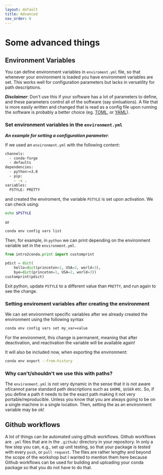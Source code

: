 ```yaml
---
layout: default
title: Advanced
nav_order: 8
---
```


# Some advanced things

## Environment Variables

You can define environment variables in `enviroment.yml` file, so that
whenever your environment is loaded you have environment variables are set. This
works well for configuration parameters but lacks in versatility for path
descriptions.

***Disclaimer***: Don't use this if your software has a lot of parameters to
define, and these parameters control all of the software (say simluations). A
file that is more easily written and changed that is read as a config file upon
running the software is probably a better choice (eg.
[TOML](https://toml.io/en/), or [YAML](https://yaml.org)).

### Set environment variables in the `environment.yml`

***An example for setting a configuration parameter***:

If we used an `environment.yml` with the following content:

```bash
channels:
  - conda-forge
  - defaults
dependencies:
  - python>=3.8
  - pip:
    - -e .
variables:
  PSTYLE: PRETTY
```
and created the enviroment, the variable `PSTYLE` is set upon activation. We
can check using:
```bash
echo $PSTYLE
```
or
```bash
conda env config vars list
```

Then, for example, in `python` we can print depending on the environment
variable set in the `environment.yml`.


```python
from intro2conda.print import customprint

pdict = dict(
    hello=dict(princeton=1, USA=2, world=3), 
    bye=dict(princeton=1, USA=2, world=3))
customprint(pdict)
```

Exit python, update `PSTYLE` to a different value than `PRETTY`,
and run again to see the change.

### Setting enviroment variables after creating the environment

We can set environment specific variables after we already created the
environment using the following syntax
```bash
conda env config vars set my_var=value
```
For the environment, this change is permanent, meaning that after deactivation,
and reactivation the variable will be available again!

It will also be included now, when exporting the environment:
```bash
conda env export --from-history 
```

### Why can't/shouldn't we use this with paths?

The `environment.yml` is not very dynamic in the sense that it is not aware
of/cannot parse standard path descriptions such as `$HOME`, `$USER` etc. So, if
you define a path it needs to be the exact path making it not very
portable/reproducible. Unless you know that you are always going to be on a
single machine in a single location. Then, setting the as an environment
variable may be ok!


## Github workflows

A lot of things can be automated using github workflows. Github workflows are
`.yml` files that are in the `.github/` directory in your repository. In only a
few step you can, e.g., set up unit testing, so that your package is tested with
every `push`, or `pull request`. The files are rather lengthy and beyond the 
scope of the workshop but I wanted to mention them here because Github workflows 
can be used for building and uploading your conda package so that you do not 
have to do that.


